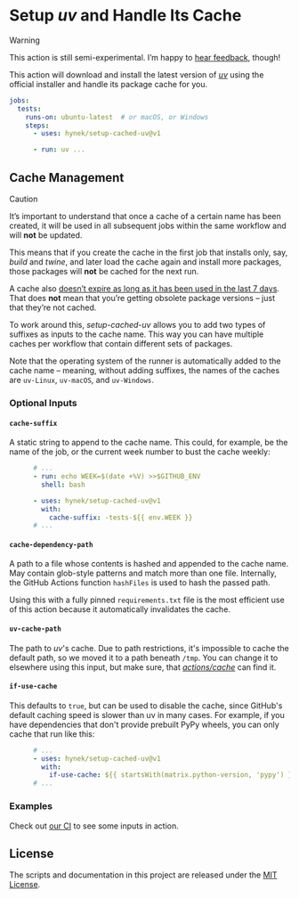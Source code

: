 # Setup *uv* and Handle Its Cache

> [!WARNING]
> This action is still semi-experimental.
> I’m happy to [hear feedback](https://github.com/hynek/setup-cached-uv/issues), though!

This action will download and install the latest version of [*uv*](https://github.com/astral-sh/uv) using the official installer and handle its package cache for you.

```yaml
jobs:
  tests:
    runs-on: ubuntu-latest  # or macOS, or Windows
    steps:
      - uses: hynek/setup-cached-uv@v1

      - run: uv ...
```


## Cache Management

> [!CAUTION]
> It’s important to understand that once a cache of a certain name has been created, it will be used in all subsequent jobs within the same workflow and will **not** be updated.
>
> This means that if you create the cache in the first job that installs only, say, *build* and *twine*, and later load the cache again and install more packages, those packages will **not** be cached for the next run.
>
> A cache also [doesn’t expire as long as it has been used in the last 7 days](https://docs.github.com/en/actions/using-workflows/caching-dependencies-to-speed-up-workflows#usage-limits-and-eviction-policy).
> That does **not** mean that you’re getting obsolete package versions – just that they’re not cached.

To work around this, *setup-cached-uv* allows you to add two types of suffixes as inputs to the cache name.
This way you can have multiple caches per workflow that contain different sets of packages.

Note that the operating system of the runner is automatically added to the cache name – meaning, without adding suffixes, the names of the caches are `uv-Linux`, `uv-macOS`, and `uv-Windows`.


### Optional Inputs

#### `cache-suffix`

A static string to append to the cache name.
This could, for example, be the name of the job, or the current week number to bust the cache weekly:

```yaml
      # ...
      - run: echo WEEK=$(date +%V) >>$GITHUB_ENV
        shell: bash

      - uses: hynek/setup-cached-uv@v1
        with:
          cache-suffix: -tests-${{ env.WEEK }}
      # ...
```


#### `cache-dependency-path`

A path to a file whose contents is hashed and appended to the cache name.
May contain glob-style patterns and match more than one file.
Internally, the GitHub Actions function `hashFiles` is used to hash the passed path.

Using this with a fully pinned `requirements.txt` file is the most efficient use of this action because it automatically invalidates the cache.


#### `uv-cache-path`

The path to *uv*'s cache.
Due to path restrictions, it's impossible to cache the default path, so we moved it to a path beneath `/tmp`.
You can change it to elsewhere using this input, but make sure, that [*actions/cache*](https://github.com/actions/cache) can find it.


#### `if-use-cache`

This defaults to `true`, but can be used to disable the cache, since GitHub's default caching speed is slower than uv in many cases.
For example, if you have dependencies that don't provide prebuilt PyPy wheels, you can only cache that run like this:

```yaml
      # ...
      - uses: hynek/setup-cached-uv@v1
        with:
          if-use-cache: ${{ startsWith(matrix.python-version, 'pypy') }}
      # ...
```


### Examples

Check out [our CI](.github/workflows/ci.yml) to see some inputs in action.


## License

The scripts and documentation in this project are released under the [MIT License](LICENSE).
